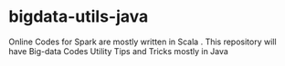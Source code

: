 # bigdata-utils-java
Online Codes for Spark are mostly written in Scala . This repository will have Big-data Codes Utility Tips and Tricks  mostly in Java
